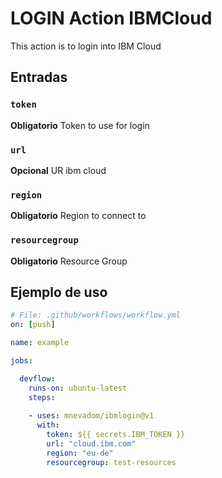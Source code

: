 # LOGIN Action IBMCloud

This action is to login into IBM Cloud

## Entradas

### `token`

**Obligatorio** Token to use for login

### `url`

**Opcional** UR ibm cloud

### `region`

**Obligatorio** Region to connect to

### `resourcegroup`

**Obligatorio** Resource Group


## Ejemplo de uso


```yaml
# File: .github/workflows/workflow.yml
on: [push]

name: example

jobs:

  devflow:
    runs-on: ubuntu-latest
    steps:
    
    - uses: mnevadom/ibmlogin@v1
      with:
        token: ${{ secrets.IBM_TOKEN }}
        url: "cloud.ibm.com"
        region: "eu-de"
        resourcegroup: test-resources

```

